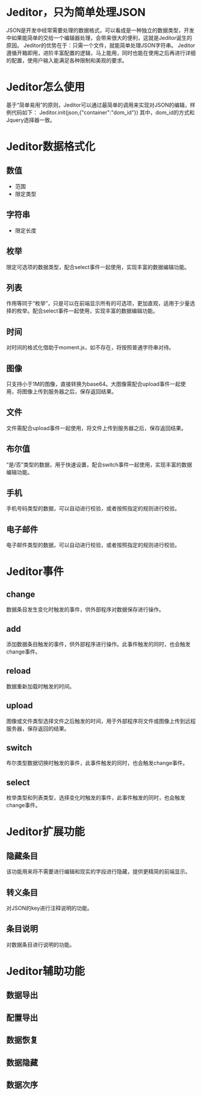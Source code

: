 # Jeditor，只为简单处理JSON
JSON是开发中经常需要处理的数据格式，可以看成是一种独立的数据类型，开发中如果能简单的交给一个编辑器处理，会带来很大的便利，这就是Jeditor诞生的原因。
Jeditor的优势在于：只需一个文件，就能简单处理JSON字符串。
Jeditor遵循开箱即用，进阶丰富配置的逻辑，马上能用，同时也能在使用之后再进行详细的配置，使用户输入能满足各种限制和美观的要求。

# Jeditor怎么使用
基于“简单易用”的原则，Jeditor可以通过最简单的调用来实现对JSON的编辑，样例代码如下：
Jeditor.init(json,{"container":"dom_id"})
其中，dom_id的方式和Jquery选择器一致。

# Jeditor数据格式化
## 数值
* 范围
* 限定类型

## 字符串
* 限定长度

## 枚举
限定可选项的数据类型，配合select事件一起使用，实现丰富的数据编辑功能。

## 列表
作用等同于“枚举”，只是可以在前端显示所有的可选项，更加直观，适用于少量选择的枚举。配合select事件一起使用，实现丰富的数据编辑功能。

## 时间
对时间的格式化借助于moment.js，如不存在，将按照普通字符串对待。

## 图像
只支持小于1M的图像，直接转换为base64。大图像需配合upload事件一起使用，将图像上传到服务器之后，保存返回结果。

## 文件
文件需配合upload事件一起使用，将文件上传到服务器之后，保存返回结果。

## 布尔值
“是/否”类型的数据，用于快速设置，配合switch事件一起使用，实现丰富的数据编辑功能。

## 手机
手机号码类型的数据，可以自动进行校验，或者按照指定的规则进行校验。

## 电子邮件
电子邮件类型的数据，可以自动进行校验，或者按照指定的规则进行校验。

# Jeditor事件
## change
数据条目发生变化时触发的事件，供外部程序对数据保存进行操作。

## add
添加数据条目触发的事件，供外部程序进行操作。此事件触发的同时，也会触发change事件。

## reload
数据重新加载时触发的时间。

## upload
图像或文件类型选择文件之后触发的时间，用于外部程序将文件或图像上传到远程服务器，保存返回的结果。

## switch
布尔类型数据切换时触发的事件，此事件触发的同时，也会触发change事件。

## select
枚举类型和列表类型，选择变化时触发的事件，此事件触发的同时，也会触发change事件。

# Jeditor扩展功能
## 隐藏条目
该功能用来将不需要进行编辑和现实的字段进行隐藏，提供更精简的前端显示。

## 转义条目
对JSON的key进行注释说明的功能。

## 条目说明
对数据条目进行说明的功能。

# Jeditor辅助功能
## 数据导出
## 配置导出
## 数据恢复
## 数据隐藏
## 数据次序
